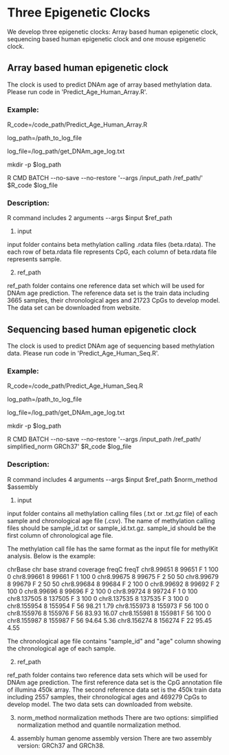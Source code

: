 # Three Epigenetic Clocks

We develop three epigenetic clocks: Array based human epigenetic clock, sequencing based human epigenetic clock and one mouse epigenetic clock.

## Array based human epigenetic clock

The clock is used to predict DNAm age of array based methylation data. Please run code in 'Predict_Age_Human_Array.R'.

### Example:

R_code=/code_path/Predict_Age_Human_Array.R

log_path=/path_to_log_file

log_file=/log_path/get_DNAm_age_log.txt

mkdir -p $log_path

R CMD BATCH --no-save --no-restore '--args /input_path /ref_path/' $R_code $log_file

### Description:

R command includes 2 arguments
--args $input $ref_path

1. input

input folder contains beta methylation calling .rdata files (beta.rdata). The each row of beta.rdata file represents CpG,
each column of beta.rdata file represents sample.

2. ref_path

ref_path folder contains one reference data set which will be used for DNAm age prediction.
The reference data set is the train data including 3665 samples, their chronological ages and 21723 CpGs to develop model.
The data set can be downloaded from website.

## Sequencing based human epigenetic clock

The clock is used to predict DNAm age of sequencing based methylation data. Please run code in 'Predict_Age_Human_Seq.R'.

### Example:

R_code=/code_path/Predict_Age_Human_Seq.R

log_path=/path_to_log_file

log_file=/log_path/get_DNAm_age_log.txt

mkdir -p $log_path

R CMD BATCH --no-save --no-restore '--args /input_path /ref_path/ simplified_norm GRCh37' $R_code $log_file

### Description:

R command includes 4 arguments
--args $input $ref_path $norm_method $assembly


1. input

input folder contains all methylation calling files (.txt or .txt.gz file) of each sample and chronological age file (.csv).
The name of methylation calling files should be sample_id.txt or sample_id.txt.gz.
sample_id should be the first column of chronological age file.

The methylation call file has the same format as the input file for methylKit analysis. 
Below is the example:

chrBase	chr	base	strand	coverage	freqC	freqT
chr8.99651	8	99651	F	1	100	0
chr8.99661	8	99661	F	1	100	0
chr8.99675	8	99675	F	2	50	50
chr8.99679	8	99679	F	2	50	50
chr8.99684	8	99684	F	2	100	0
chr8.99692	8	99692	F	2	100	0
chr8.99696	8	99696	F	2	100	0
chr8.99724	8	99724	F	1	0	100
chr8.137505	8	137505	F	3	100	0
chr8.137535	8	137535	F	3	100	0
chr8.155954	8	155954	F	56	98.21	1.79
chr8.155973	8	155973	F	56	100	0
chr8.155976	8	155976	F	56	83.93	16.07
chr8.155981	8	155981	F	56	100	0
chr8.155987	8	155987	F	56	94.64	5.36
chr8.156274	8	156274	F	22	95.45	4.55

The chronological age file contains "sample_id" and "age" column showing the chronological age of each sample.


2. ref_path

ref_path folder contains two reference data sets which will be used for DNAm age prediction.
The first reference data set is the CpG annotation file of illumina 450k array.
The second reference data set is the 450k train data including 2557 samples, their chronological ages and 469279 CpGs to develop model.
The two data sets can downloaded from website.

3. norm_method
normalization methods
There are two options: simplified normalization method and quantile normalization method.

4. assembly
human genome assembly version
There are two assembly version: GRCh37 and GRCh38.





